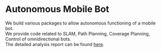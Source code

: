 # Autonomous Mobile Bot

We build various packages to allow autonomous functioning of a mobile bot.   
We provide code related to SLAM, Path Planning, Coverage Planning, Control of omnidirectional bots.  
The detailed analysis report can be found [here](./Reports_merged.pdf).    
